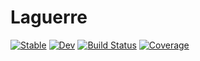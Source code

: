 # Laguerre

[![Stable](https://img.shields.io/badge/docs-stable-blue.svg)](https://zpeng2.github.io/Laguerre.jl/stable)
[![Dev](https://img.shields.io/badge/docs-dev-blue.svg)](https://zpeng2.github.io/Laguerre.jl/dev)
[![Build Status](https://travis-ci.org/zpeng2/Laguerre.jl.svg?branch=master)](https://travis-ci.org/zpeng2/Laguerre.jl)
[![Coverage](https://codecov.io/gh/zpeng2/Laguerre.jl/branch/master/graph/badge.svg)](https://codecov.io/gh/zpeng2/Laguerre.jl)
